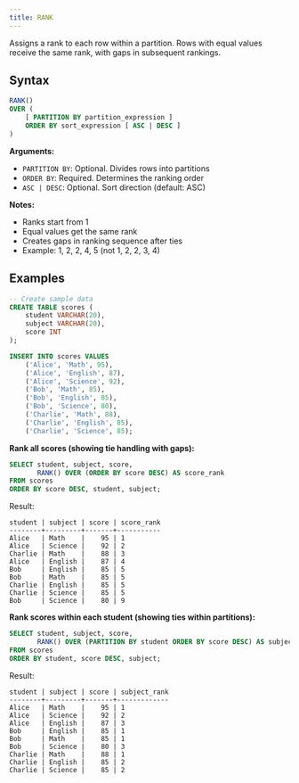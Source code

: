 ```yaml
---
title: RANK
---
```


Assigns a rank to each row within a partition. Rows with equal values receive the same rank, with gaps in subsequent rankings.

## Syntax

```sql
RANK() 
OVER (
    [ PARTITION BY partition_expression ]
    ORDER BY sort_expression [ ASC | DESC ]
)
```

**Arguments:**
- `PARTITION BY`: Optional. Divides rows into partitions
- `ORDER BY`: Required. Determines the ranking order
- `ASC | DESC`: Optional. Sort direction (default: ASC)

**Notes:**
- Ranks start from 1
- Equal values get the same rank
- Creates gaps in ranking sequence after ties
- Example: 1, 2, 2, 4, 5 (not 1, 2, 2, 3, 4)

## Examples

```sql
-- Create sample data
CREATE TABLE scores (
    student VARCHAR(20),
    subject VARCHAR(20),
    score INT
);

INSERT INTO scores VALUES
    ('Alice', 'Math', 95),
    ('Alice', 'English', 87),
    ('Alice', 'Science', 92),
    ('Bob', 'Math', 85),
    ('Bob', 'English', 85),
    ('Bob', 'Science', 80),
    ('Charlie', 'Math', 88),
    ('Charlie', 'English', 85),
    ('Charlie', 'Science', 85);
```

**Rank all scores (showing tie handling with gaps):**

```sql
SELECT student, subject, score,
       RANK() OVER (ORDER BY score DESC) AS score_rank
FROM scores
ORDER BY score DESC, student, subject;
```

Result:
```
student | subject | score | score_rank
--------+---------+-------+-----------
Alice   | Math    |    95 | 1
Alice   | Science |    92 | 2
Charlie | Math    |    88 | 3
Alice   | English |    87 | 4
Bob     | English |    85 | 5
Bob     | Math    |    85 | 5
Charlie | English |    85 | 5
Charlie | Science |    85 | 5
Bob     | Science |    80 | 9
```

**Rank scores within each student (showing ties within partitions):**

```sql
SELECT student, subject, score,
       RANK() OVER (PARTITION BY student ORDER BY score DESC) AS subject_rank
FROM scores
ORDER BY student, score DESC, subject;
```

Result:
```
student | subject | score | subject_rank
--------+---------+-------+-------------
Alice   | Math    |    95 | 1
Alice   | Science |    92 | 2
Alice   | English |    87 | 3
Bob     | English |    85 | 1
Bob     | Math    |    85 | 1
Bob     | Science |    80 | 3
Charlie | Math    |    88 | 1
Charlie | English |    85 | 2
Charlie | Science |    85 | 2
```
